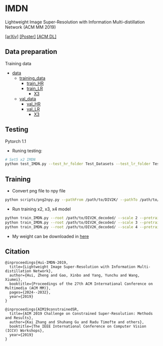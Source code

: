 # IMDN
Lightweight Image Super-Resolution with Information Multi-distillation Network (ACM MM 2019)

[[arXiv]](https://arxiv.org/pdf/1909.11856v1.pdf)
[[Poster]](https://github.com/Zheng222/IMDN/blob/master/images/acmmm19_poster.pdf)
[[ACM DL]](https://dl.acm.org/citation.cfm?id=3351084)

## Data preparation
Training data
 * [data](./data)
   * [training_data](./data/training_data)
     * [train_HR](./data/training_data/train_HR)
     * [train_LR](./data/training_data/train_LR)
        * [X3](./data/training_data/train_LR/X3)
   * [val_data](./data/val_data)
     * [val_HR](./data/val_data/val_HR)
     * [val_LR](./data/val_data/val_LR)
        * [X3](./data/val_data/val_LR/X3)

## Testing
Pytorch 1.1
* Runing testing:
```bash
# Set5 x2 IMDN
python test_IMDN.py --test_hr_folder Test_Datasets --test_lr_folder Test_Datasets --output_folder results --checkpoint checkpoints/IMDN_x3.pth --upscale_factor 3
```

## Training

* Convert png file to npy file
```bash
python scripts/png2npy.py --pathFrom /path/to/DIV2K/ --pathTo /path/to/DIV2K_decoded/
```
* Run training x2, x3, x4 model
```bash
python train_IMDN.py --root /path/to/DIV2K_decoded/ --scale 2 --pretrained checkpoints/IMDN_x2.pth
python train_IMDN.py --root /path/to/DIV2K_decoded/ --scale 3 --pretrained checkpoints/IMDN_x3.pth
python train_IMDN.py --root /path/to/DIV2K_decoded/ --scale 4 --pretrained checkpoints/IMDN_x4.pth
```

* My weight can be downloaded in [here](https://drive.google.com/file/d/1lz8VuITD61yU_aDIXbOOP4USSkjwoWm5/view?usp=sharing)
## Citation


```
@inproceedings{Hui-IMDN-2019,
  title={Lightweight Image Super-Resolution with Information Multi-distillation Network},
  author={Hui, Zheng and Gao, Xinbo and Yang, Yunchu and Wang, Xiumei},
  booktitle={Proceedings of the 27th ACM International Conference on Multimedia (ACM MM)},
  pages={2024--2032},
  year={2019}
}

@inproceedings{AIM19constrainedSR,
  title={AIM 2019 Challenge on Constrained Super-Resolution: Methods and Results},
  author={Kai Zhang and Shuhang Gu and Radu Timofte and others},
  booktitle={The IEEE International Conference on Computer Vision (ICCV) Workshops},
  year={2019}
}

```
